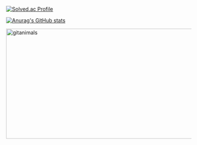 [![Solved.ac Profile](http://mazassumnida.wtf/api/v2/generate_badge?boj=jinhinjala26)](https://solved.ac/jinhinjala26/)

[![Anurag's GitHub stats](https://github-readme-stats.vercel.app/api?username=coldmans)](https://github.com/anuraghazra/github-readme-stats)

<a href="https://www.gitanimals.org/">
      <img
        src="https://render.gitanimals.org/guilds/669361584026746551/draw"
        width="600"
        height="300"
        alt="gitanimals"
      />
    </a>
